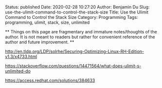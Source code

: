 Status: published
Date: 2020-02-28 10:27:20
Author: Benjamin Du
Slug: use-the-ulimit-command-to-control-the-stack-size
Title: Use the Ulimit Command to Control the Stack Size
Category: Programming
Tags: programming, ulimit, stack, size, unlimited

**
Things on this page are fragmentary and immature notes/thoughts of the author.
It is not meant to readers but rather for convenient reference of the author and future improvement.
**

http://en.tldp.org/LDP/solrhe/Securing-Optimizing-Linux-RH-Edition-v1.3/x4733.html

https://stackoverflow.com/questions/14471564/what-does-ulimit-s-unlimited-do

https://access.redhat.com/solutions/384633
